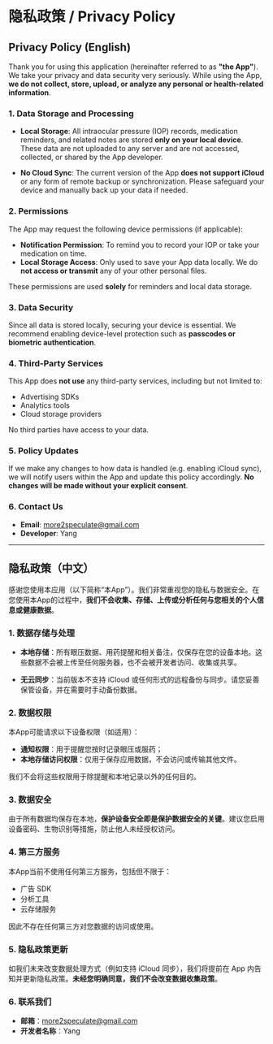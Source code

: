 # 隐私政策 / Privacy Policy

## Privacy Policy (English)

Thank you for using this application (hereinafter referred to as **"the App"**). We take your privacy and data security very seriously. While using the App, **we do not collect, store, upload, or analyze any personal or health-related information**.

### 1. Data Storage and Processing

- **Local Storage**: All intraocular pressure (IOP) records, medication reminders, and related notes are stored **only on your local device**. These data are not uploaded to any server and are not accessed, collected, or shared by the App developer.

- **No Cloud Sync**: The current version of the App **does not support iCloud** or any form of remote backup or synchronization. Please safeguard your device and manually back up your data if needed.

### 2. Permissions

The App may request the following device permissions (if applicable):

- **Notification Permission**: To remind you to record your IOP or take your medication on time.  
- **Local Storage Access**: Only used to save your App data locally. We do **not access or transmit** any of your other personal files.

These permissions are used **solely** for reminders and local data storage.

### 3. Data Security

Since all data is stored locally, securing your device is essential. We recommend enabling device-level protection such as **passcodes or biometric authentication**.

### 4. Third-Party Services

This App does **not use** any third-party services, including but not limited to:

- Advertising SDKs  
- Analytics tools  
- Cloud storage providers

No third parties have access to your data.

### 5. Policy Updates

If we make any changes to how data is handled (e.g. enabling iCloud sync), we will notify users within the App and update this policy accordingly. **No changes will be made without your explicit consent**.

### 6. Contact Us

- **Email**: more2speculate@gmail.com  
- **Developer**: Yang

---

## 隐私政策（中文）

感谢您使用本应用（以下简称“本App”）。我们非常重视您的隐私与数据安全。在您使用本App的过程中，**我们不会收集、存储、上传或分析任何与您相关的个人信息或健康数据**。

### 1. 数据存储与处理

- **本地存储**：所有眼压数据、用药提醒和相关备注，仅保存在您的设备本地。这些数据不会被上传至任何服务器，也不会被开发者访问、收集或共享。

- **无云同步**：当前版本不支持 iCloud 或任何形式的远程备份与同步。请您妥善保管设备，并在需要时手动备份数据。

### 2. 数据权限

本App可能请求以下设备权限（如适用）：

- **通知权限**：用于提醒您按时记录眼压或服药；  
- **本地存储访问权限**：仅用于保存应用数据，不会访问或传输其他文件。

我们不会将这些权限用于除提醒和本地记录以外的任何目的。

### 3. 数据安全

由于所有数据均保存在本地，**保护设备安全即是保护数据安全的关键**。建议您启用设备密码、生物识别等措施，防止他人未经授权访问。

### 4. 第三方服务

本App当前不使用任何第三方服务，包括但不限于：

- 广告 SDK  
- 分析工具  
- 云存储服务

因此不存在任何第三方对您数据的访问或使用。

### 5. 隐私政策更新

如我们未来改变数据处理方式（例如支持 iCloud 同步），我们将提前在 App 内告知并更新隐私政策。**未经您明确同意，我们不会改变数据收集政策**。

### 6. 联系我们

- **邮箱**：more2speculate@gmail.com  
- **开发者名称**：Yang
